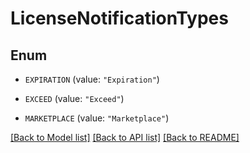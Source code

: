 # LicenseNotificationTypes

## Enum


* `EXPIRATION` (value: `"Expiration"`)

* `EXCEED` (value: `"Exceed"`)

* `MARKETPLACE` (value: `"Marketplace"`)


[[Back to Model list]](../README.md#documentation-for-models) [[Back to API list]](../README.md#documentation-for-api-endpoints) [[Back to README]](../README.md)


